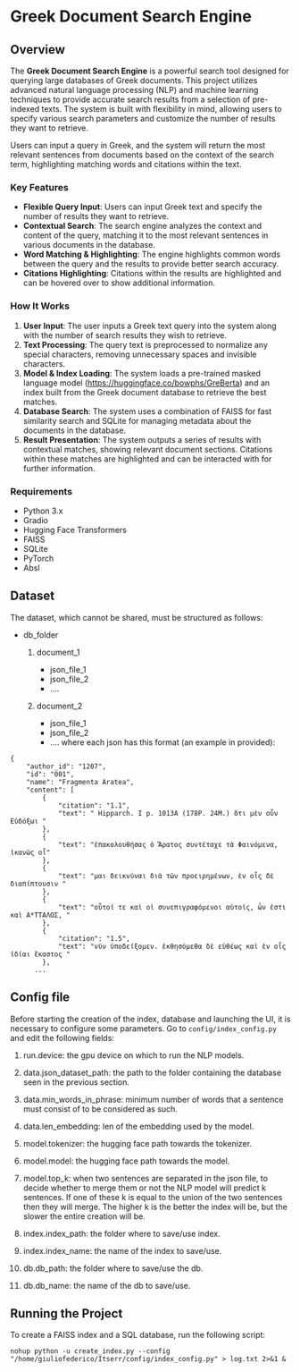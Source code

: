 # Greek Document Search Engine

## Overview

The **Greek Document Search Engine** is a powerful search tool designed for querying large databases of Greek documents. This project utilizes advanced natural language processing (NLP) and machine learning techniques to provide accurate search results from a selection of pre-indexed texts. The system is built with flexibility in mind, allowing users to specify various search parameters and customize the number of results they want to retrieve.

Users can input a query in Greek, and the system will return the most relevant sentences from documents based on the context of the search term, highlighting matching words and citations within the text. 

### Key Features
- **Flexible Query Input**: Users can input Greek text and specify the number of results they want to retrieve.
- **Contextual Search**: The search engine analyzes the context and content of the query, matching it to the most relevant sentences in various documents in the database.
- **Word Matching & Highlighting**: The engine highlights common words between the query and the results to provide better search accuracy.
- **Citations Highlighting**: Citations within the results are highlighted and can be hovered over to show additional information.

### How It Works

1. **User Input**: The user inputs a Greek text query into the system along with the number of search results they wish to retrieve.
2. **Text Processing**: The query text is preprocessed to normalize any special characters, removing unnecessary spaces and invisible characters.
3. **Model & Index Loading**: The system loads a pre-trained masked language model (https://huggingface.co/bowphs/GreBerta) and an index built from the Greek document database to retrieve the best matches.
4. **Database Search**: The system uses a combination of FAISS for fast similarity search and SQLite for managing metadata about the documents in the database.
5. **Result Presentation**: The system outputs a series of results with contextual matches, showing relevant document sections. Citations within these matches are highlighted and can be interacted with for further information.

### Requirements

- Python 3.x
- Gradio
- Hugging Face Transformers
- FAISS
- SQLite
- PyTorch
- Absl

## Dataset
The dataset, which cannot be shared, must be structured as follows:
- db_folder
   1. document_1
      - json_file_1
      - json_file_2
      - ....

   2. document_2
      - json_file_1
      - json_file_2
      - ....
where each json has this format (an example in provided):
```
{
    "author_id": "1207",
    "id": "001",
    "name": "Fragmenta Aratea",
    "content": [
        {
            "citation": "1.1",
            "text": " Hipparch. I p. 1013A (178P. 24M.) ὅτι μὲν οὖν Εὐδόξωι "
        },
        {
            "text": "ἐπακολουθήσας ὁ Ἄρατος συντέταχε τὰ Φαινόμενα, ἱκανῶς οἶ"
        },
        {
            "text": "μαι δεικνύναι διὰ τῶν προειρημένων, ἐν οἷς δὲ διαπίπτουσιν "
        },
        {
            "text": "οὗτοί τε καὶ οἱ συνεπιγραφόμενοι αὐτοῖς, ὧν ἐστι καὶ Α*ΤΤΑΛΟΣ, "
        },
        {
            "citation": "1.5",
            "text": "νῦν ὑποδείξομεν. ἐκθησόμεθα δὲ εὐθέως καὶ ἐν οἷς ἰδίαι ἕκαστος "
        },
      ...
```
## Config file
Before starting the creation of the index, database and launching the UI, it is necessary to configure some parameters. Go to `config/index_config.py` and edit the following fields:
1. run.device: the gpu device on which to run the NLP models.
   
3. data.json_dataset_path: the path to the folder containing the database seen in the previous section.
4. data.min_words_in_phrase: minimum number of words that a sentence must consist of to be considered as such.
5. data.len_embedding: len of the embedding used by the model.

6. model.tokenizer: the hugging face path towards the tokenizer.
7. model.model: the hugging face path towards the model.
8. model.top_k: when two sentences are separated in the json file, to decide whether to merge them or not the NLP model will predict k sentences. If one of these k is equal to the union of the two sentences then they will merge. The higher k is the better the index will be, but the slower the entire creation will be.

9. index.index_path: the folder where to save/use index.
10. index.index_name: the name of the index to save/use.

11. db.db_path: the folder where to save/use the db.
12. db.db_name: the name of the db to save/use.



## Running the Project
To create a FAISS index and a SQL database, run the following script:
```
nohup python -u create_index.py --config "/home/giuliofederico/Itserr/config/index_config.py" > log.txt 2>&1 &
```


